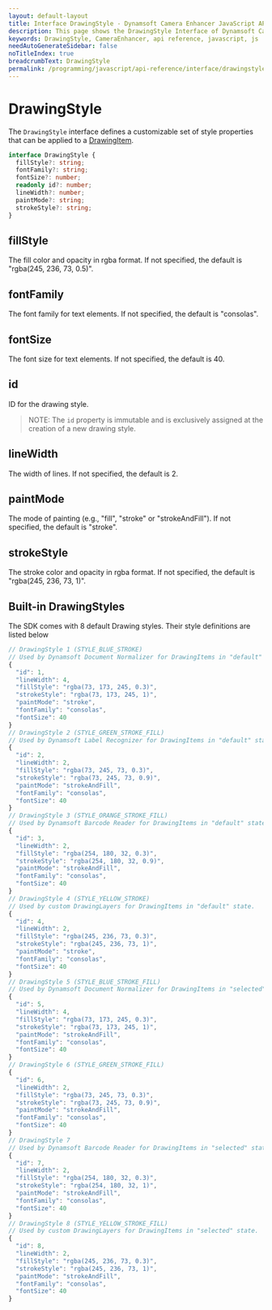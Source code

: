 ```yaml
---
layout: default-layout
title: Interface DrawingStyle - Dynamsoft Camera Enhancer JavaScript API
description: This page shows the DrawingStyle Interface of Dynamsoft Camera Enhancer JavaScript SDK.
keywords: DrawingStyle, CameraEnhancer, api reference, javascript, js
needAutoGenerateSidebar: false
noTitleIndex: true
breadcrumbText: DrawingStyle
permalink: /programming/javascript/api-reference/interface/drawingstyle.html
---
```


# DrawingStyle

The `DrawingStyle` interface defines a customizable set of style properties that can be applied to a [DrawingItem](../drawingitem.md). 

```ts
interface DrawingStyle {
  fillStyle?: string;
  fontFamily?: string;
  fontSize?: number;
  readonly id?: number;
  lineWidth?: number;
  paintMode?: string;
  strokeStyle?: string;
}
```

## fillStyle

The fill color and opacity in rgba format. If not specified, the default is "rgba(245, 236, 73, 0.5)".

## fontFamily

The font family for text elements. If not specified, the default is "consolas".

## fontSize
 
The font size for text elements. If not specified, the default is 40.

## id

ID for the drawing style.

> NOTE: The `id` property is immutable and is exclusively assigned at the creation of a new drawing style.

## lineWidth

The width of lines. If not specified, the default is 2.

## paintMode

The mode of painting (e.g., "fill", "stroke" or "strokeAndFill"). If not specified, the default is "stroke".

## strokeStyle

The stroke color and opacity in rgba format. If not specified, the default is "rgba(245, 236, 73, 1)".

## Built-in DrawingStyles

The SDK comes with 8 default Drawing styles. Their style definitions are listed below

```javascript
// DrawingStyle 1 (STYLE_BLUE_STROKE)
// Used by Dynamsoft Document Normalizer for DrawingItems in "default" state.
{
  "id": 1,
  "lineWidth": 4,
  "fillStyle": "rgba(73, 173, 245, 0.3)",
  "strokeStyle": "rgba(73, 173, 245, 1)",
  "paintMode": "stroke",
  "fontFamily": "consolas",
  "fontSize": 40
}
// DrawingStyle 2 (STYLE_GREEN_STROKE_FILL)
// Used by Dynamsoft Label Recognizer for DrawingItems in "default" state.
{
  "id": 2,
  "lineWidth": 2,
  "fillStyle": "rgba(73, 245, 73, 0.3)",
  "strokeStyle": "rgba(73, 245, 73, 0.9)",
  "paintMode": "strokeAndFill",
  "fontFamily": "consolas",
  "fontSize": 40
}
// DrawingStyle 3 (STYLE_ORANGE_STROKE_FILL)
// Used by Dynamsoft Barcode Reader for DrawingItems in "default" state.
{
  "id": 3,
  "lineWidth": 2,
  "fillStyle": "rgba(254, 180, 32, 0.3)",
  "strokeStyle": "rgba(254, 180, 32, 0.9)",
  "paintMode": "strokeAndFill",
  "fontFamily": "consolas",
  "fontSize": 40
}
// DrawingStyle 4 (STYLE_YELLOW_STROKE)
// Used by custom DrawingLayers for DrawingItems in "default" state.
{
  "id": 4,
  "lineWidth": 2,
  "fillStyle": "rgba(245, 236, 73, 0.3)",
  "strokeStyle": "rgba(245, 236, 73, 1)",
  "paintMode": "stroke",
  "fontFamily": "consolas",
  "fontSize": 40
}
// DrawingStyle 5 (STYLE_BLUE_STROKE_FILL)
// Used by Dynamsoft Document Normalizer for DrawingItems in "selected" state.
{
  "id": 5,
  "lineWidth": 4,
  "fillStyle": "rgba(73, 173, 245, 0.3)",
  "strokeStyle": "rgba(73, 173, 245, 1)",
  "paintMode": "strokeAndFill",
  "fontFamily": "consolas",
  "fontSize": 40
}
// DrawingStyle 6 (STYLE_GREEN_STROKE_FILL)
{
  "id": 6,
  "lineWidth": 2,
  "fillStyle": "rgba(73, 245, 73, 0.3)",
  "strokeStyle": "rgba(73, 245, 73, 0.9)",
  "paintMode": "strokeAndFill",
  "fontFamily": "consolas",
  "fontSize": 40
}
// DrawingStyle 7
// Used by Dynamsoft Barcode Reader for DrawingItems in "selected" state.
{
  "id": 7,
  "lineWidth": 2,
  "fillStyle": "rgba(254, 180, 32, 0.3)",
  "strokeStyle": "rgba(254, 180, 32, 1)",
  "paintMode": "strokeAndFill",
  "fontFamily": "consolas",
  "fontSize": 40
}
// DrawingStyle 8 (STYLE_YELLOW_STROKE_FILL)
// Used by custom DrawingLayers for DrawingItems in "selected" state.
{
  "id": 8,
  "lineWidth": 2,
  "fillStyle": "rgba(245, 236, 73, 0.3)",
  "strokeStyle": "rgba(245, 236, 73, 1)",
  "paintMode": "strokeAndFill",
  "fontFamily": "consolas",
  "fontSize": 40
}
```